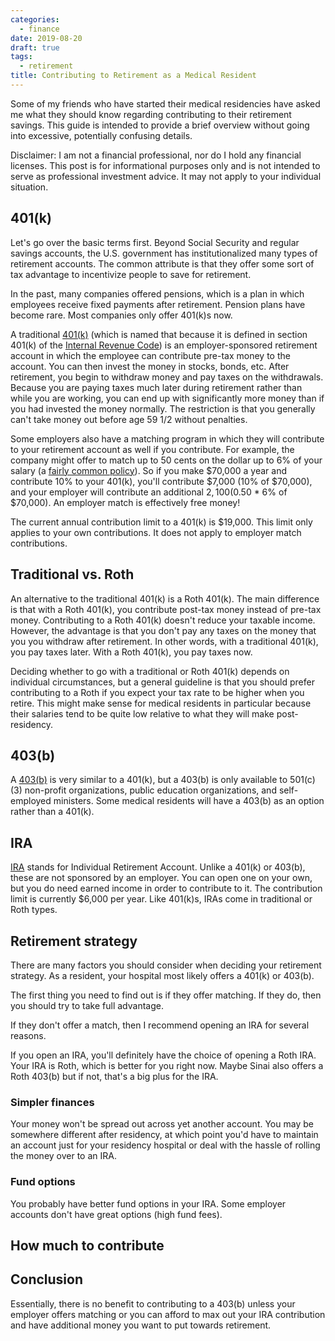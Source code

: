 ```yaml
---
categories:
  - finance
date: 2019-08-20
draft: true
tags:
  - retirement
title: Contributing to Retirement as a Medical Resident
---
```


Some of my friends who have started their medical residencies have asked me what
they should know regarding contributing to their retirement savings. This guide
is intended to provide a brief overview without going into excessive,
potentially confusing details.

Disclaimer: I am not a financial professional, nor do I hold any financial
licenses. This post is for informational purposes only and is not intended to
serve as professional investment advice. It may not apply to your individual
situation.

## 401(k)

Let's go over the basic terms first. Beyond Social Security and regular savings
accounts, the U.S. government has institutionalized many types of retirement
accounts. The common attribute is that they offer some sort of tax advantage to
incentivize people to save for retirement.

In the past, many companies offered pensions, which is a plan in which employees
receive fixed payments after retirement. Pension plans have become rare. Most
companies only offer 401(k)s now.

A traditional [401(k)](https://en.wikipedia.org/wiki/401(k)) (which is named
that because it is defined in section 401(k) of the [Internal Revenue
Code](https://en.wikipedia.org/wiki/Internal_Revenue_Code)) is an
employer-sponsored retirement account in which the employee can contribute
pre-tax money to the account. You can then invest the money in stocks, bonds,
etc. After retirement, you begin to withdraw money and pay taxes on the
withdrawals. Because you are paying taxes much later during retirement rather
than while you are working, you can end up with significantly more money than if
you had invested the money normally. The restriction is that you generally can't
take money out before age 59 1/2 without penalties.

Some employers also have a matching program in which they will contribute to
your retirement account as well if you contribute. For example, the company
might offer to match up to 50 cents on the dollar up to 6% of your salary (a
[fairly common
policy](https://www.investopedia.com/articles/personal-finance/120315/what-good-401k-match.asp)).
So if you make $70,000 a year and contribute 10% to your 401(k), you'll
contribute $7,000 (10% of $70,000), and your employer will contribute an
additional $2,100 ($0.50 * 6% of $70,000). An employer match is effectively free
money!

The current annual contribution limit to a 401(k) is $19,000. This limit only
applies to your own contributions. It does not apply to employer match
contributions.

## Traditional vs. Roth

An alternative to the traditional 401(k) is a Roth 401(k). The main difference
is that with a Roth 401(k), you contribute post-tax money instead of pre-tax
money. Contributing to a Roth 401(k) doesn't reduce your taxable income.
However, the advantage is that you don't pay any taxes on the money that you you
withdraw after retirement. In other words, with a traditional 401(k), you pay
taxes later. With a Roth 401(k), you pay taxes now.

Deciding whether to go with a traditional or Roth 401(k) depends on individual
circumstances, but a general guideline is that you should prefer contributing to
a Roth if you expect your tax rate to be higher when you retire. This might make
sense for medical residents in particular because their salaries tend to be
quite low relative to what they will make post-residency.

## 403(b)

A [403(b)](https://en.wikipedia.org/wiki/403(b)) is very similar to a 401(k),
but a 403(b) is only available to 501\(c)(3) non-profit organizations, public
education organizations, and self-employed ministers. Some medical residents
will have a 403(b) as an option rather than a 401(k).

## IRA

[IRA](https://en.wikipedia.org/wiki/Individual_retirement_account) stands for
Individual Retirement Account. Unlike a 401(k) or 403(b), these are not
sponsored by an employer. You can open one on your own, but you do need earned
income in order to contribute to it. The contribution limit is currently $6,000
per year. Like 401(k)s, IRAs come in traditional or Roth types.

## Retirement strategy

There are many factors you should consider when deciding your retirement
strategy. As a resident, your hospital most likely offers a 401(k) or 403(b).

The first thing you need to find out is if they offer matching. If they do, then
you should try to take full advantage.

If they don't offer a match, then I recommend opening an IRA for several
reasons.

If you open an IRA, you'll definitely have the choice of opening a Roth IRA.
Your IRA is Roth, which is better for you right now. Maybe Sinai also offers
a Roth 403(b) but if not, that's a big plus for the IRA.

### Simpler finances

Your money won't be spread out across yet another account. You may be somewhere
different after residency, at which point you'd have to maintain an account just
for your residency hospital or deal with the hassle of rolling the money over to
an IRA.

### Fund options

You probably have better fund options in your IRA. Some employer accounts don't
have great options (high fund fees).

## How much to contribute

## Conclusion

Essentially, there is no benefit to contributing to a 403(b) unless your
employer offers matching or you can afford to max out your IRA contribution and
have additional money you want to put towards retirement.
